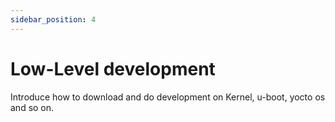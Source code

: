 ```yaml
---
sidebar_position: 4
---
```


# Low-Level development

Introduce how to download and do development on Kernel, u-boot, yocto os and so on.
